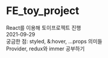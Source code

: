 # FE_toy_project

React를 이용해 토이프로젝트 진행
<br/>2021-09-29
<br> 궁금한 점: styled, &:hover, ...props 의미들
<br> Provider, redux와 immer 공부하기
